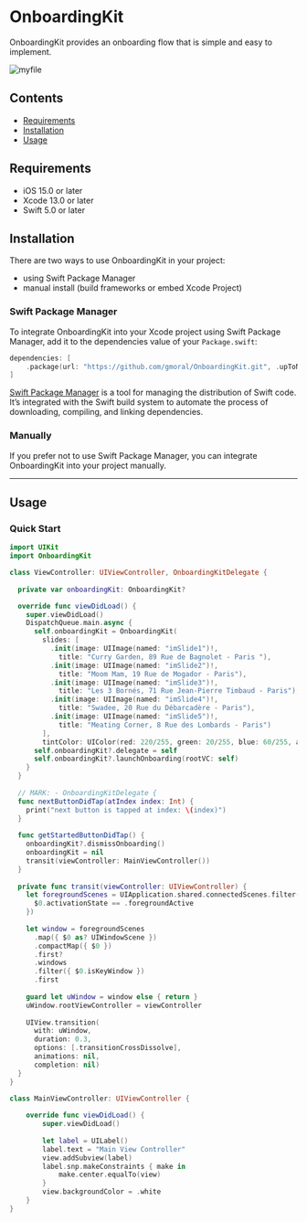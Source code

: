 # OnboardingKit

OnboardingKit provides an onboarding flow that is simple and easy to implement.

![myfile](https://github.com/gmoral/OnboardingKit/blob/master/demo.gif)


## Contents

- [Requirements](#requirements)
- [Installation](#installation)
- [Usage](#usage)

## Requirements

- iOS 15.0 or later
- Xcode 13.0 or later
- Swift 5.0 or later


## Installation
There are two ways to use OnboardingKit in your project:
- using Swift Package Manager
- manual install (build frameworks or embed Xcode Project)

### Swift Package Manager

To integrate OnboardingKit into your Xcode project using Swift Package Manager, add it to the dependencies value of your `Package.swift`:

```swift
dependencies: [
    .package(url: "https://github.com/gmoral/OnboardingKit.git", .upToNextMajor(from: "1.0.0"))
]
```

[Swift Package Manager](https://swift.org/package-manager/) is a tool for managing the distribution of Swift code. It’s integrated with the Swift build system to automate the process of downloading, compiling, and linking dependencies.

### Manually

If you prefer not to use Swift Package Manager, you can integrate OnboardingKit into your project manually.

---

## Usage

### Quick Start

```swift
import UIKit
import OnboardingKit

class ViewController: UIViewController, OnboardingKitDelegate {
  
  private var onboardingKit: OnboardingKit?

  override func viewDidLoad() {
    super.viewDidLoad()
    DispatchQueue.main.async {
      self.onboardingKit = OnboardingKit(
        slides: [
          .init(image: UIImage(named: "imSlide1")!,
            title: "Curry Garden, 89 Rue de Bagnolet - Paris "),
          .init(image: UIImage(named: "imSlide2")!,
            title: "Moom Mam, 19 Rue de Mogador - Paris"),
          .init(image: UIImage(named: "imSlide3")!,
            title: "Les 3 Bornés, 71 Rue Jean-Pierre Timbaud - Paris"),
          .init(image: UIImage(named: "imSlide4")!,
            title: "Swadee, 20 Rue du Débarcadère - Paris"),
          .init(image: UIImage(named: "imSlide5")!,
            title: "Meating Corner, 8 Rue des Lombards - Paris")
        ],
        tintColor: UIColor(red: 220/255, green: 20/255, blue: 60/255, alpha: 1.0), themeFont: UIFont(name: "Kailasa Bold", size: 28) ?? .systemFont(ofSize: 28, weight: .bold))
      self.onboardingKit?.delegate = self
      self.onboardingKit?.launchOnboarding(rootVC: self)
    }
  }
  
  // MARK: - OnboardingKitDelegate {
  func nextButtonDidTap(atIndex index: Int) {
    print("next button is tapped at index: \(index)")
  }
  
  func getStartedButtonDidTap() {
    onboardingKit?.dismissOnboarding()
    onboardingKit = nil
    transit(viewController: MainViewController())
  }
  
  private func transit(viewController: UIViewController) {
    let foregroundScenes = UIApplication.shared.connectedScenes.filter({
      $0.activationState == .foregroundActive
    })
    
    let window = foregroundScenes
      .map({ $0 as? UIWindowScene })
      .compactMap({ $0 })
      .first?
      .windows
      .filter({ $0.isKeyWindow })
      .first
    
    guard let uWindow = window else { return }
    uWindow.rootViewController = viewController
    
    UIView.transition(
      with: uWindow,
      duration: 0.3,
      options: [.transitionCrossDissolve],
      animations: nil,
      completion: nil)
  }
}

class MainViewController: UIViewController {
    
    override func viewDidLoad() {
        super.viewDidLoad()
    
        let label = UILabel()
        label.text = "Main View Controller"
        view.addSubview(label)
        label.snp.makeConstraints { make in
            make.center.equalTo(view)
        }
        view.backgroundColor = .white
    }
}

```
